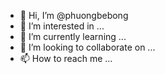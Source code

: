 - 👋 Hi, I’m @phuongbebong
- 👀 I’m interested in ...
- 🌱 I’m currently learning ...
- 💞️ I’m looking to collaborate on ...
- 📫 How to reach me ...

<!---
phuongbebong/phuongbebong is a ✨ special ✨ repository because its `README.md` (this file) appears on your GitHub profile.
You can click the Preview link to take a look at your changes.
--->
